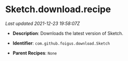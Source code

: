 # Sketch.download.recipe

_Last updated 2021-12-23 19:58:07Z_

- **Description**: Downloads the latest version of Sketch.

- **Identifier**: `com.github.foigus.download.Sketch`

- **Parent Recipes**: `None`